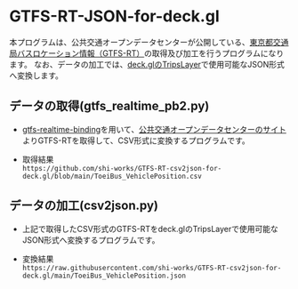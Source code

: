 # GTFS-RT-JSON-for-deck.gl
本プログラムは、公共交通オープンデータセンターが公開している、[東京都交通局バスロケーション情報（GTFS-RT）](https://ckan.odpt.org/dataset/b_bus_gtfs_rt-toei)の取得及び加工を行うプログラムになります。
なお、データの加工では、[deck.glのTripsLayer](https://deck.gl/docs/api-reference/geo-layers/trips-layer)で使用可能なJSON形式へ変換します。

## データの取得(gtfs_realtime_pb2.py)
- [gtfs-realtime-binding](https://developers.google.com/transit/gtfs-realtime/examples/python-sample?hl=ja)を用いて、[公共交通オープンデータセンターのサイト](https://ckan.odpt.org/dataset/b_bus_gtfs_rt-toei)よりGTFS-RTを取得して、CSV形式に変換するプログラムです。

- 取得結果  
`https://github.com/shi-works/GTFS-RT-csv2json-for-deck.gl/blob/main/ToeiBus_VehiclePosition.csv`

## データの加工(csv2json.py)
- 上記で取得したCSV形式のGTFS-RTをdeck.glのTripsLayerで使用可能なJSON形式へ変換するプログラムです。

- 変換結果  
`https://raw.githubusercontent.com/shi-works/GTFS-RT-csv2json-for-deck.gl/main/ToeiBus_VehiclePosition.json`
